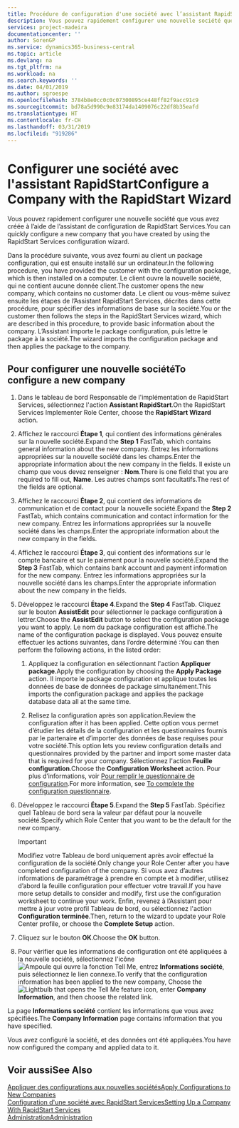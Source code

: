 ```yaml
---
title: Procédure de configuration d'une société avec l’assistant RapidStart | Microsoft Docs
description: Vous pouvez rapidement configurer une nouvelle société que vous avez créée à l’aide de l’assistant de configuration de RapidStart Services.
services: project-madeira
documentationcenter: ''
author: SorenGP
ms.service: dynamics365-business-central
ms.topic: article
ms.devlang: na
ms.tgt_pltfrm: na
ms.workload: na
ms.search.keywords: ''
ms.date: 04/01/2019
ms.author: sgroespe
ms.openlocfilehash: 3784b8e0cc0c0c07300895ce448ff82f9acc91c9
ms.sourcegitcommit: bd78a5d990c9e83174da1409076c22df8b35eafd
ms.translationtype: HT
ms.contentlocale: fr-CH
ms.lasthandoff: 03/31/2019
ms.locfileid: "919286"
---
```

# <a name="configure-a-company-with-the-rapidstart-wizard"></a><span data-ttu-id="c1b98-103">Configurer une société avec l'assistant RapidStart</span><span class="sxs-lookup"><span data-stu-id="c1b98-103">Configure a Company with the RapidStart Wizard</span></span>
<span data-ttu-id="c1b98-104">Vous pouvez rapidement configurer une nouvelle société que vous avez créée à l’aide de l’assistant de configuration de RapidStart Services.</span><span class="sxs-lookup"><span data-stu-id="c1b98-104">You can quickly configure a new company that you have created by using the RapidStart Services configuration wizard.</span></span>

<span data-ttu-id="c1b98-105">Dans la procédure suivante, vous avez fourni au client un package configuration, qui est ensuite installé sur un ordinateur.</span><span class="sxs-lookup"><span data-stu-id="c1b98-105">In the following procedure, you have provided the customer with the configuration package, which is then installed on a computer.</span></span> <span data-ttu-id="c1b98-106">Le client ouvre la nouvelle société, qui ne contient aucune donnée client.</span><span class="sxs-lookup"><span data-stu-id="c1b98-106">The customer opens the new company, which contains no customer data.</span></span> <span data-ttu-id="c1b98-107">Le client ou vous-même suivez ensuite les étapes de l’Assistant RapidStart Services, décrites dans cette procédure, pour spécifier des informations de base sur la société.</span><span class="sxs-lookup"><span data-stu-id="c1b98-107">You or the customer then follows the steps in the RapidStart Services wizard, which are described in this procedure, to provide basic information about the company.</span></span> <span data-ttu-id="c1b98-108">L’Assistant importe le package configuration, puis lettre le package à la société.</span><span class="sxs-lookup"><span data-stu-id="c1b98-108">The wizard imports the configuration package and then applies the package to the company.</span></span>  

## <a name="to-configure-a-new-company"></a><span data-ttu-id="c1b98-109">Pour configurer une nouvelle société</span><span class="sxs-lookup"><span data-stu-id="c1b98-109">To configure a new company</span></span>  
1. <span data-ttu-id="c1b98-110">Dans le tableau de bord Responsable de l'implémentation de RapidStart Services, sélectionnez l'action **Assistant RapidStart**.</span><span class="sxs-lookup"><span data-stu-id="c1b98-110">On the RapidStart Services Implementer Role Center, choose the **RapidStart Wizard** action.</span></span>  
2. <span data-ttu-id="c1b98-111">Affichez le raccourci **Étape 1**, qui contient des informations générales sur la nouvelle société.</span><span class="sxs-lookup"><span data-stu-id="c1b98-111">Expand the **Step 1** FastTab, which contains general information about the new company.</span></span> <span data-ttu-id="c1b98-112">Entrez les informations appropriées sur la nouvelle société dans les champs.</span><span class="sxs-lookup"><span data-stu-id="c1b98-112">Enter the appropriate information about the new company in the fields.</span></span> <span data-ttu-id="c1b98-113">Il existe un champ que vous devez renseigner : **Nom**.</span><span class="sxs-lookup"><span data-stu-id="c1b98-113">There is one field that you are required to fill out, **Name**.</span></span> <span data-ttu-id="c1b98-114">Les autres champs sont facultatifs.</span><span class="sxs-lookup"><span data-stu-id="c1b98-114">The rest of the fields are optional.</span></span>  
3. <span data-ttu-id="c1b98-115">Affichez le raccourci **Étape 2**, qui contient des informations de communication et de contact pour la nouvelle société.</span><span class="sxs-lookup"><span data-stu-id="c1b98-115">Expand the **Step 2** FastTab, which contains communication and contact information for the new company.</span></span> <span data-ttu-id="c1b98-116">Entrez les informations appropriées sur la nouvelle société dans les champs.</span><span class="sxs-lookup"><span data-stu-id="c1b98-116">Enter the appropriate information about the new company in the fields.</span></span>
4. <span data-ttu-id="c1b98-117">Affichez le raccourci **Étape 3**, qui contient des informations sur le compte bancaire et sur le paiement pour la nouvelle société.</span><span class="sxs-lookup"><span data-stu-id="c1b98-117">Expand the **Step 3** FastTab, which contains bank account and payment information for the new company.</span></span> <span data-ttu-id="c1b98-118">Entrez les informations appropriées sur la nouvelle société dans les champs.</span><span class="sxs-lookup"><span data-stu-id="c1b98-118">Enter the appropriate information about the new company in the fields.</span></span>  
5. <span data-ttu-id="c1b98-119">Développez le raccourci **Étape 4**.</span><span class="sxs-lookup"><span data-stu-id="c1b98-119">Expand the **Step 4** FastTab.</span></span> <span data-ttu-id="c1b98-120">Cliquez sur le bouton **AssistEdit** pour sélectionner le package configuration à lettrer.</span><span class="sxs-lookup"><span data-stu-id="c1b98-120">Choose the **AssistEdit** button to select the configuration package you want to apply.</span></span> <span data-ttu-id="c1b98-121">Le nom du package configuration est affiché.</span><span class="sxs-lookup"><span data-stu-id="c1b98-121">The name of the configuration package is displayed.</span></span> <span data-ttu-id="c1b98-122">Vous pouvez ensuite effectuer les actions suivantes, dans l’ordre déterminé :</span><span class="sxs-lookup"><span data-stu-id="c1b98-122">You can then perform the following actions, in the listed order:</span></span>  

    1. <span data-ttu-id="c1b98-123">Appliquez la configuration en sélectionnant l'action **Appliquer package**.</span><span class="sxs-lookup"><span data-stu-id="c1b98-123">Apply the configuration by choosing the **Apply Package** action.</span></span> <span data-ttu-id="c1b98-124">Il importe le package configuration et applique toutes les données de base de données de package simultanément.</span><span class="sxs-lookup"><span data-stu-id="c1b98-124">This imports the configuration package and applies the package database data all at the same time.</span></span>  

    2. <span data-ttu-id="c1b98-125">Relisez la configuration après son application.</span><span class="sxs-lookup"><span data-stu-id="c1b98-125">Review the configuration after it has been applied.</span></span> <span data-ttu-id="c1b98-126">Cette option vous permet d’étudier les détails de la configuration et les questionnaires fournis par le partenaire et d’importer des données de base requises pour votre société.</span><span class="sxs-lookup"><span data-stu-id="c1b98-126">This option lets you review configuration details and questionnaires provided by the partner and import some master data that is required for your company.</span></span> <span data-ttu-id="c1b98-127">Sélectionnez l'action **Feuille configuration**.</span><span class="sxs-lookup"><span data-stu-id="c1b98-127">Choose the **Configuration Worksheet** action.</span></span> <span data-ttu-id="c1b98-128">Pour plus d’informations, voir [Pour remplir le questionnaire de configuration](admin-gather-customer-setup-values.md#to-complete-the-configuration-questionnaire).</span><span class="sxs-lookup"><span data-stu-id="c1b98-128">For more information, see [To complete the configuration questionnaire](admin-gather-customer-setup-values.md#to-complete-the-configuration-questionnaire).</span></span>  

6. <span data-ttu-id="c1b98-129">Développez le raccourci **Étape 5**.</span><span class="sxs-lookup"><span data-stu-id="c1b98-129">Expand the **Step 5** FastTab.</span></span> <span data-ttu-id="c1b98-130">Spécifiez quel Tableau de bord sera la valeur par défaut pour la nouvelle société.</span><span class="sxs-lookup"><span data-stu-id="c1b98-130">Specify which Role Center that you want to be the default for the new company.</span></span>  

    > [!IMPORTANT]  
    >  <span data-ttu-id="c1b98-131">Modifiez votre Tableau de bord uniquement après avoir effectué la configuration de la société.</span><span class="sxs-lookup"><span data-stu-id="c1b98-131">Only change your Role Center after you have completed configuration of the company.</span></span> <span data-ttu-id="c1b98-132">Si vous avez d’autres informations de paramétrage à prendre en compte et à modifier, utilisez d’abord la feuille configuration pour effectuer votre travail.</span><span class="sxs-lookup"><span data-stu-id="c1b98-132">If you have more setup details to consider and modify, first use the configuration worksheet to continue your work.</span></span> <span data-ttu-id="c1b98-133">Enfin, revenez à l’Assistant pour mettre à jour votre profil Tableau de bord, ou sélectionnez l'action **Configuration terminée**.</span><span class="sxs-lookup"><span data-stu-id="c1b98-133">Then, return to the wizard to update your Role Center profile, or choose the **Complete Setup** action.</span></span>

7. <span data-ttu-id="c1b98-134">Cliquez sur le bouton **OK**.</span><span class="sxs-lookup"><span data-stu-id="c1b98-134">Choose the **OK** button.</span></span>  
8. <span data-ttu-id="c1b98-135">Pour vérifier que les informations de configuration ont été appliquées à la nouvelle société, sélectionnez l'icône ![Ampoule qui ouvre la fonction Tell Me](media/ui-search/search_small.png "Dites-moi ce que vous voulez faire"), entrez **Informations société**, puis sélectionnez le lien connexe.</span><span class="sxs-lookup"><span data-stu-id="c1b98-135">To verify that the configuration information has been applied to the new company, Choose the ![Lightbulb that opens the Tell Me feature](media/ui-search/search_small.png "Tell me what you want to do") icon, enter **Company Information**, and then choose the related link.</span></span>

<span data-ttu-id="c1b98-136">La page **Informations société** contient les informations que vous avez spécifiées.</span><span class="sxs-lookup"><span data-stu-id="c1b98-136">The **Company Information** page contains information that you have specified.</span></span>   

<span data-ttu-id="c1b98-137">Vous avez configuré la société, et des données ont été appliquées.</span><span class="sxs-lookup"><span data-stu-id="c1b98-137">You have now configured the company and applied data to it.</span></span>  

## <a name="see-also"></a><span data-ttu-id="c1b98-138">Voir aussi</span><span class="sxs-lookup"><span data-stu-id="c1b98-138">See Also</span></span>  
[<span data-ttu-id="c1b98-139">Appliquer des configurations aux nouvelles sociétés</span><span class="sxs-lookup"><span data-stu-id="c1b98-139">Apply Configurations to New Companies</span></span>](admin-apply-configuration-to-new-companies.md)  
[<span data-ttu-id="c1b98-140">Configuration d'une société avec RapidStart Services</span><span class="sxs-lookup"><span data-stu-id="c1b98-140">Setting Up a Company With RapidStart Services</span></span>](admin-set-up-a-company-with-rapidstart.md)  
[<span data-ttu-id="c1b98-141">Administration</span><span class="sxs-lookup"><span data-stu-id="c1b98-141">Administration</span></span>](admin-setup-and-administration.md)
